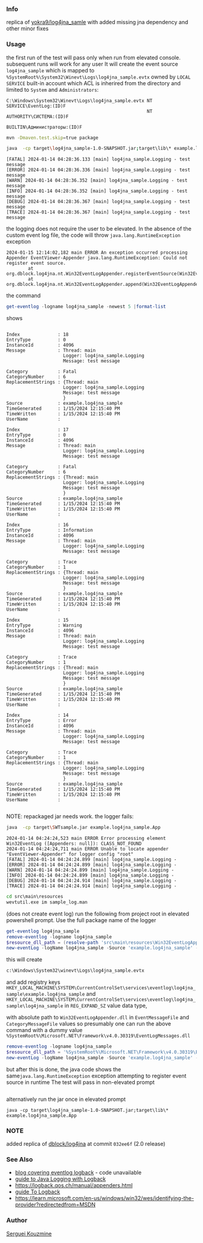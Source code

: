 ﻿### Info

replica of [yokra9/log4jna_samle](https://github.com/yokra9/log4jna_samle) with added missing jna dependency and other minor fixes

### Usage

the first run of the test will pass only when run from elevated console. subsequent runs will work for any user
It will create the event source `log4jna_sample` which is mapped to `%SystemRoot%\System32\Winevt\Logs\log4jna_sample.evtx` owned by `LOCAL SERVICE` built-in account
which ACL is inherired from the directory and limited to `System` and `Administrators`:

```text
C:\Windows\System32\Winevt\Logs\log4jna_sample.evtx NT SERVICE\EventLog:(ID)F
                                                    NT AUTHORITY\СИСТЕМА:(ID)F
                                                    BUILTIN\Администраторы:(ID)F
```


```sh
mvn -Dmaven.test.skip=true package
```
```sh
java  -cp target\log4jna_sample-1.0-SNAPSHOT.jar;target\lib\* example.log4jna_sample.App "test message"
```
```text
[FATAL] 2024-01-14 04:28:36.133 [main] log4jna_sample.Logging - test message
[ERROR] 2024-01-14 04:28:36.336 [main] log4jna_sample.Logging - test message
[WARN] 2024-01-14 04:28:36.352 [main] log4jna_sample.Logging - test message
[INFO] 2024-01-14 04:28:36.352 [main] log4jna_sample.Logging - test message
[DEBUG] 2024-01-14 04:28:36.367 [main] log4jna_sample.Logging - test message
[TRACE] 2024-01-14 04:28:36.367 [main] log4jna_sample.Logging - test message
```
the logging does not require the user to be elevated. In the absence of the custom event log file, the code will throw `java.lang.RuntimeException` exception
```text
2024-01-15 12:14:02,182 main ERROR An exception occurred processing Appender EventViewer-Appender java.lang.RuntimeException: Could not register event source.
        at org.dblock.log4jna.nt.Win32EventLogAppender.registerEventSource(Win32EventLogAppender.java:235)
        at org.dblock.log4jna.nt.Win32EventLogAppender.append(Win32EventLogAppender.java:253)
```
the command
```powershell
get-eventlog -logname log4jna_sample -newest 5 |format-list
```
shows
```text

Index              : 18
EntryType          : 0
InstanceId         : 4096
Message            : Thread: main
                     Logger: log4jna_sample.Logging
                     Message: test message

Category           : Fatal
CategoryNumber     : 6
ReplacementStrings : {Thread: main
                     Logger: log4jna_sample.Logging
                     Message: test message
                     }
Source             : example.log4jna_sample
TimeGenerated      : 1/15/2024 12:15:40 PM
TimeWritten        : 1/15/2024 12:15:40 PM
UserName           :

Index              : 17
EntryType          : 0
InstanceId         : 4096
Message            : Thread: main
                     Logger: log4jna_sample.Logging
                     Message: test message

Category           : Fatal
CategoryNumber     : 6
ReplacementStrings : {Thread: main
                     Logger: log4jna_sample.Logging
                     Message: test message
                     }
Source             : example.log4jna_sample
TimeGenerated      : 1/15/2024 12:15:40 PM
TimeWritten        : 1/15/2024 12:15:40 PM
UserName           :

Index              : 16
EntryType          : Information
InstanceId         : 4096
Message            : Thread: main
                     Logger: log4jna_sample.Logging
                     Message: test message

Category           : Trace
CategoryNumber     : 1
ReplacementStrings : {Thread: main
                     Logger: log4jna_sample.Logging
                     Message: test message
                     }
Source             : example.log4jna_sample
TimeGenerated      : 1/15/2024 12:15:40 PM
TimeWritten        : 1/15/2024 12:15:40 PM
UserName           :

Index              : 15
EntryType          : Warning
InstanceId         : 4096
Message            : Thread: main
                     Logger: log4jna_sample.Logging
                     Message: test message

Category           : Trace
CategoryNumber     : 1
ReplacementStrings : {Thread: main
                     Logger: log4jna_sample.Logging
                     Message: test message
                     }
Source             : example.log4jna_sample
TimeGenerated      : 1/15/2024 12:15:40 PM
TimeWritten        : 1/15/2024 12:15:40 PM
UserName           :

Index              : 14
EntryType          : Error
InstanceId         : 4096
Message            : Thread: main
                     Logger: log4jna_sample.Logging
                     Message: test message

Category           : Trace
CategoryNumber     : 1
ReplacementStrings : {Thread: main
                     Logger: log4jna_sample.Logging
                     Message: test message
                     }
Source             : example.log4jna_sample
TimeGenerated      : 1/15/2024 12:15:40 PM
TimeWritten        : 1/15/2024 12:15:40 PM
UserName           :


```

NOTE: repackaged jar needs work. the logger fails:
```sh
java  -cp target\SWTsample.jar example.log4jna_sample.App
```
```text
2024-01-14 04:24:24,523 main ERROR Error processing element Win32EventLog ([Appenders: null]): CLASS_NOT_FOUND
2024-01-14 04:24:24,711 main ERROR Unable to locate appender "EventViewer-Appender" for logger config "root"
[FATAL] 2024-01-14 04:24:24.899 [main] log4jna_sample.Logging -
[ERROR] 2024-01-14 04:24:24.899 [main] log4jna_sample.Logging -
[WARN] 2024-01-14 04:24:24.899 [main] log4jna_sample.Logging -
[INFO] 2024-01-14 04:24:24.899 [main] log4jna_sample.Logging -
[DEBUG] 2024-01-14 04:24:24.914 [main] log4jna_sample.Logging -
[TRACE] 2024-01-14 04:24:24.914 [main] log4jna_sample.Logging -
```
```cmd
cd src\main\resources
wevtutil.exe im sample_log.man
```
(does not create event log)
run the following from project root in elevated powershell prompt.
Use the full package name of the logger
```powershell
get-eventlog log4jna_sample
remove-eventlog -logname log4jna_sample
$resource_dll_path = (resolve-path 'src\main\resources\Win32EventLogAppender.dll').Path
new-eventLog -logName log4jna_sample -Source 'example.log4jna_sample' -CategoryResourceFile $resource_dll_path -MessageResourceFile $resource_dll_path
```
this will create 
```txt
c:\Windows\System32\winevt\Logs\log4jna_sample.evtx
```
and add registry keys `HKEY_LOCAL_MACHINE\SYSTEM\CurrentControlSet\services\eventlog\log4jna_sample\example.log4jna_sample`
and `HKEY_LOCAL_MACHINE\SYSTEM\CurrentControlSet\services\eventlog\log4jna_sample\log4jna_sample` in `REG_EXPAND_SZ` value data type,

with absolute path to `Win32EventLogAppender.dll` in `EventMessageFile` and `CategoryMessageFile` values
so presumably one can run the above command with a dummy value `%SystemRoot%\Microsoft.NET\Framework\v4.0.30319\EventLogMessages.dll`

```powershell
remove-eventlog -logname log4jna_sample
$resource_dll_path = '%SystemRoot%\Microsoft.NET\Framework\v4.0.30319\EventLogMessages.dll'
new-eventLog -logName log4jna_sample -Source 'example.log4jna_sample' -CategoryResourceFile $resource_dll_path -MessageResourceFile $resource_dll_path
```
but after this is done, the java code shows the same`java.lang.RuntimeException` exception attempting to register event source in runtime
The test will pass in non-elevated prompt
```cmd

```

alternatively run the jar once in elevated prompt
```
java -cp target\log4jna_sample-1.0-SNAPSHOT.jar;target\lib\* example.log4jna_sample.App
```
### NOTE

added replica of [dblock/log4jna](https://github.com/dblock/log4jna) at commit `032ee6f` (2.0 release)
### See Also


 
  * [blog covering eventlog logback](http://ykchee.blogspot.com/2012/09/logback-nt-event-log-appender.html) - code unavailable
  * [guide to Java Logging with Logback](https://betterstack.com/community/guides/logging/java/logback/)
  * https://logback.qos.ch/manual/appenders.html
  * [guide To Logback](https://www.baeldung.com/logback)
  * https://learn.microsoft.com/en-us/windows/win32/wes/identifying-the-provider?redirectedfrom=MSDN

### Author
[Serguei Kouzmine](kouzmine_serguei@yahoo.com)


